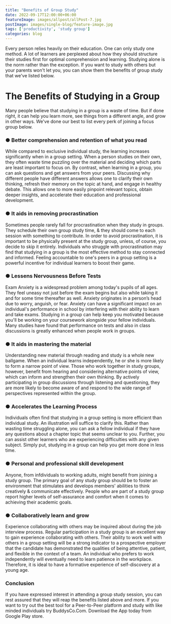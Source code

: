 ```yaml
---
title: "Benefits of Group Study"
date: 2022-09-17T12:00:00+06:00
featureImage: images/allpost/allPost-7.jpg
postImage: images/single-blog/feature-image.jpg
tags: ['productivity', 'study group']
categories: blog
---
```


Every person relies heavily on their education. One can only study one method. A lot of learners are
perplexed about how they should structure their studies first for optimal comprehension and
learning. Studying alone is the norm rather than the exception. If you want to study with others but
your parents won&#39;t let you, you can show them the benefits of group study that we&#39;ve listed below.

# The Benefits of Studying in a Group

Many people believe that studying in a group is a waste of time. But if done right, it can help you
learn more, see things from a different angle, and grow in other ways. We&#39;ve done our best to list
every perk of joining a focus group below.

### ● Better comprehension and retention of what you read

While compared to exclusive individual study, the learning increases significantly when in a group
setting. When a person studies on their own, they often waste time puzzling over the material and
deciding which parts are least important to focus on. By contrast, when learning in a group, you can
ask questions and get answers from your peers. Discussing why different people have different
answers allows one to clarify their own thinking, refresh their memory on the topic at hand, and
engage in healthy debate. This allows one to more easily pinpoint relevant topics, obtain deeper
insights, and accelerate their education and professional development.

### ● It aids in removing procrastination

Sometimes people rarely fall for procrastination when they study in groups. They schedule their own
group study time, &amp; they should come to each session with something to contribute. In order to
avoid procrastination, it is important to be physically present at the study group, unless, of course,
you decide to skip it entirely. Individuals who struggle with procrastination may find that studying in
a group is the most effective method to stay connected and informed. Feeling accountable to one&#39;s
peers in a group setting is a powerful incentive for individual learners to boost their game.

### ● Lessens Nervousness Before Tests

Exam Anxiety is a widespread problem among today&#39;s pupils of all ages. They feel uneasy not just
before the exam begins but also while taking it and for some time thereafter as well. Anxiety
originates in a person’s head due to worry, anguish, or fear. Anxiety can have a significant impact on
an individual&#39;s performance in school by interfering with their ability to learn and take exams.
Studying in a group can help keep you motivated because you&#39;ll be working on your coursework
alongside your fellow individuals. Many studies have found that performance on tests and also in
class discussions is greatly enhanced when people work in groups.

### ● It aids in mastering the material

Understanding new material through reading and study is a whole new ballgame. When an
individual learns independently, he or she is more likely to form a narrow point of view. Those who
work together in study groups, however, benefit from hearing and considering alternative points of
view, which can inform and strengthen their own thinking. By actively participating in group
discussions through listening and questioning, they are more likely to become aware of and respond
to the wide range of perspectives represented within the group.

### ● Accelerates the Learning Process

Individuals often find that studying in a group setting is more efficient than individual study. An
illustration will suffice to clarify this. Rather than wasting time struggling alone, you can ask a fellow
individual if they have any questions about a chapter topic that seems unclear to you. Further, you
can assist other learners who are experiencing difficulties with any given subject. Simply put,
studying in a group can help you get more done in less time.

### ● Personal and professional skill development

Anyone, from infdividuals to working adults, might benefit from joining a study group. The primary
goal of any study group should be to foster an environment that stimulates and develops members&#39;
abilities to think creatively &amp; communicate effectively. People who are part of a study group report
higher levels of self-assurance and comfort when it comes to achieving their academic goals.

### ● Collaboratively learn and grow

Experience collaborating with others may be inquired about during the job interview process.
Regular participation in a study group is an excellent way to gain experience collaborating with
others. Their ability to work well with others in a group setting will be a strong indicator to a
prospective employer that the candidate has demonstrated the qualities of being attentive, patient,
and flexible in the context of a team. An individual who prefers to work independently will
eventually need to learn patience in the workplace. Therefore, it is ideal to have a formative
experience of self-discovery at a young age.

### Conclusion

If you have expressed interest in attending a group study session, you can rest assured that they will
reap the benefits listed above and more. If you want to try out the best tool for a Peer-to-Peer
platform and study with like minded individuals try BuddysCo.Com. Download the App today from
Google Play store.

